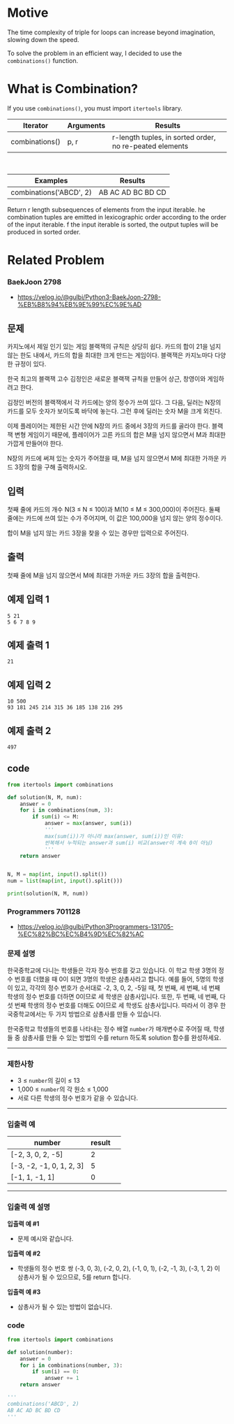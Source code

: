 # Motive
The time complexity of triple for loops can increase beyond imagination, slowing down the speed.

To solve the problem in an efficient way, I decided to use the `combinations()` function.

# What is Combination?
If you use `combinations()`, you must import `itertools` library.

| Iterator | Arguments | Results |
| --- | --- | --- |
| combinations() | p, r | r-length tuples, in sorted order, no re-peated elements |
<br>

| Examples | Results |
| --- | --- |
| combinations('ABCD', 2) | AB AC AD BC BD CD |

Return r length subsequences of elements from the input iterable. he combination tuples are emitted in lexicographic order according to the order of the input iterable. f the input iterable is sorted, the output tuples will be produced in sorted order.

# Related Problem
### BaekJoon 2798
- https://velog.io/@gulbi/Python3-BaekJoon-2798-%EB%B8%94%EB%9E%99%EC%9E%AD
## 문제

카지노에서 제일 인기 있는 게임 블랙잭의 규칙은 상당히 쉽다. 카드의 합이 21을 넘지 않는 한도 내에서, 카드의 합을 최대한 크게 만드는 게임이다. 블랙잭은 카지노마다 다양한 규정이 있다.

한국 최고의 블랙잭 고수 김정인은 새로운 블랙잭 규칙을 만들어 상근, 창영이와 게임하려고 한다.

김정인 버전의 블랙잭에서 각 카드에는 양의 정수가 쓰여 있다. 그 다음, 딜러는 N장의 카드를 모두 숫자가 보이도록 바닥에 놓는다. 그런 후에 딜러는 숫자 M을 크게 외친다.

이제 플레이어는 제한된 시간 안에 N장의 카드 중에서 3장의 카드를 골라야 한다. 블랙잭 변형 게임이기 때문에, 플레이어가 고른 카드의 합은 M을 넘지 않으면서 M과 최대한 가깝게 만들어야 한다.

N장의 카드에 써져 있는 숫자가 주어졌을 때, M을 넘지 않으면서 M에 최대한 가까운 카드 3장의 합을 구해 출력하시오.

## 입력

첫째 줄에 카드의 개수 N(3 ≤ N ≤ 100)과 M(10 ≤ M ≤ 300,000)이 주어진다. 둘째 줄에는 카드에 쓰여 있는 수가 주어지며, 이 값은 100,000을 넘지 않는 양의 정수이다.

합이 M을 넘지 않는 카드 3장을 찾을 수 있는 경우만 입력으로 주어진다.

## 출력

첫째 줄에 M을 넘지 않으면서 M에 최대한 가까운 카드 3장의 합을 출력한다.

## 예제 입력 1

```
5 21
5 6 7 8 9
```

## 예제 출력 1

```
21
```

## 예제 입력 2

```
10 500
93 181 245 214 315 36 185 138 216 295
```

## 예제 출력 2
```
497
```

## code
```python
from itertools import combinations

def solution(N, M, num):
    answer = 0
    for i in combinations(num, 3):
        if sum(i) <= M:
            answer = max(answer, sum(i))
            '''
            max(sum(i))가 아니라 max(answer, sum(i))인 이유:
            반복해서 누적되는 answer과 sum(i) 비교(answer이 계속 0이 아님)
            '''
    return answer


N, M = map(int, input().split())
num = list(map(int, input().split()))

print(solution(N, M, num))
```


### Programmers 701128
- https://velog.io/@gulbi/Python3Programmers-131705-%EC%82%BC%EC%B4%9D%EC%82%AC
### **문제 설명**

한국중학교에 다니는 학생들은 각자 정수 번호를 갖고 있습니다. 이 학교 학생 3명의 정수 번호를 더했을 때 0이 되면 3명의 학생은 삼총사라고 합니다. 예를 들어, 5명의 학생이 있고, 각각의 정수 번호가 순서대로 -2, 3, 0, 2, -5일 때, 첫 번째, 세 번째, 네 번째 학생의 정수 번호를 더하면 0이므로 세 학생은 삼총사입니다. 또한, 두 번째, 네 번째, 다섯 번째 학생의 정수 번호를 더해도 0이므로 세 학생도 삼총사입니다. 따라서 이 경우 한국중학교에서는 두 가지 방법으로 삼총사를 만들 수 있습니다.

한국중학교 학생들의 번호를 나타내는 정수 배열 `number`가 매개변수로 주어질 때, 학생들 중 삼총사를 만들 수 있는 방법의 수를 return 하도록 solution 함수를 완성하세요.

---

### 제한사항

- 3 ≤ `number`의 길이 ≤ 13
- 1,000 ≤ `number`의 각 원소 ≤ 1,000
- 서로 다른 학생의 정수 번호가 같을 수 있습니다.

---

### 입출력 예

| number | result |  |
| --- | --- | --- |
| [-2, 3, 0, 2, -5] | 2 |  |
| [-3, -2, -1, 0, 1, 2, 3] | 5 |  |
| [-1, 1, -1, 1] | 0 |  |

---

### 입출력 예 설명

**입출력 예 #1**

- 문제 예시와 같습니다.

**입출력 예 #2**

- 학생들의 정수 번호 쌍 (-3, 0, 3), (-2, 0, 2), (-1, 0, 1), (-2, -1, 3), (-3, 1, 2) 이 삼총사가 될 수 있으므로, 5를 return 합니다.

**입출력 예 #3**

- 삼총사가 될 수 있는 방법이 없습니다.

### code
```python
from itertools import combinations

def solution(number):
    answer = 0
    for i in combinations(number, 3):
        if sum(i) == 0:
            answer += 1
    return answer

'''
combinations('ABCD', 2)
AB AC AD BC BD CD 
'''
```
